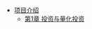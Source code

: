 * [项目介绍](README.md)
  * [第1章 投资与量化投资](./ch01_投资与量化投资/ch01_投资与量化投资.md)
  <!-- * [第2章 量化投资](./README.md) -->